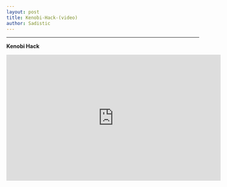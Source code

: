 ```yaml
---
layout: post
title: Kenobi-Hack-(video)
author: Sadistic
---
```


---

**Kenobi Hack**

<iframe src="https://embed.wave.video/5f3fe8e946e0fb000cff11ff" height="331" width="560" frameborder="0" allow="autoplay; fullscreen"></iframe>

